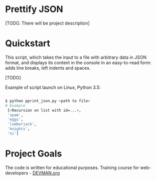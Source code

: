 # Prettify JSON

[TODO. There will be project description]

# Quickstart
This script, which takes the input to a file with arbitrary data in JSON format, and displays its content in the console in an easy-to-read form: adds line breaks, left indents and spaces.

[TODO]

Example of script launch on Linux, Python 3.5:

```bash

$ python pprint_json.py <path to file>
# Example
 [<Recursion on list with id=...>,
 'spam',
 'eggs',
 'lumberjack',
 'knights',
 'ni']

```

# Project Goals

The code is written for educational purposes. Training course for web-developers - [DEVMAN.org](https://devman.org)
